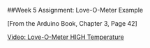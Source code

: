 ##Week 5 Assignment: Love-O-Meter Example

[From the Arduino Book, Chapter 3, Page 42]

[Video: Love-O-Meter HIGH Temperature](https://vimeo.com/204409851)
